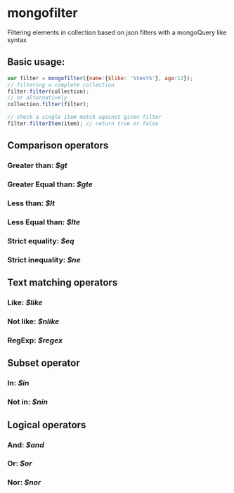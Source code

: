 # mongofilter

Filtering elements in collection based on json filters with a mongoQuery like syntax

## Basic usage:
```javascript
var filter = mongofilter({name:{$like: '%test%'}, age:12});
// filtering a complete collection
filter.filter(collection);
// or alternatively
collection.filter(filter);

// check a single item match against given filter
filter.filterItem(item); // return true or false
```

## Comparison operators

### Greater than: _$gt_
### Greater Equal than: _$gte_
### Less than: _$lt_
### Less Equal than: _$lte_
### Strict equality: _$eq_
### Strict inequality: _$ne_


## Text matching operators

### Like: _$like_
### Not like: _$nlike_
### RegExp: _$regex_


## Subset operator

### In: _$in_
### Not in: _$nin_


## Logical operators

### And: _$and_
### Or: _$or_
### Nor: _$nor_
